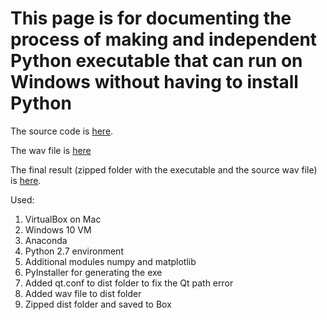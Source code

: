 # This page is for documenting the process of making and independent Python executable that can run on Windows without having to install Python

The source code is [here](https://github.com/Pomona-ITS/hpc/blob/master/discovery/physics/ClarF4_Edit.wav).

The wav file is [here](https://github.com/Pomona-ITS/hpc/blob/master/discovery/physics/Phys3fft_NoPulldowns_CleanedUp.py)

The final result (zipped folder with the executable and the source wav file) is [here](https://pomona.box.com/s/m9d894gcyd88xw3183vdsxm61yd45nw5).

Used:

1) VirtualBox on Mac
2) Windows 10 VM
3) Anaconda
4) Python 2.7 environment
5) Additional modules numpy and matplotlib
6) PyInstaller for generating the exe
7) Added qt.conf to dist folder to fix the Qt path error
8) Added wav file to dist folder
9) Zipped dist folder and saved to Box
